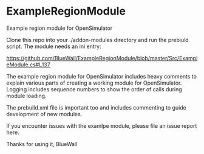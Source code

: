 ExampleRegionModule
===================

Example region module for OpenSimulator

Clone this repo into your ./addon-modules directory and
run the prebiuld script. The module needs an ini entry:

https://github.com/BlueWall/ExampleRegionModule/blob/master/Src/ExampleModule.cs#L137


The example region module for OpenSimulator includes heavy comments to explain 
various parts of creating a working module for OpenSimulator. Logging includes
sequence numbers to show the order of calls during module loading. 

The prebuild.xml file is important too and includes commenting to guide development
of new modules.

If you encounter issues with the examlpe module, please file an issue report here.

Thanks for using it,
BlueWall


